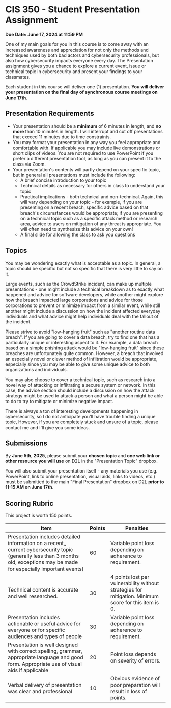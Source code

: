 # CIS 350 - Student Presentation Assignment

**Due Date: June 17, 2024 at 11:59 PM**

One of my main goals for you in this course is to come away with an increased awareness and appreciation for not only the methods and techniques used by both bad actors and cybersecurity professionals, but also how cybersecurity impacts everyone every day. The Presentation assignment gives you a chance to explore a current event, issue or technical topic in cybersecurity and present your findings to your classmates. 

Each student in this course will deliver one (1) presentation. **You will deliver your presentation on the final day of synchronous course meetings on June 17th**.

## Presentation Requirements

* Your presentation should be a **minimum** of 6 minutes in length, and **no more** than 10 minutes in length. I will interrupt and cut off presentations that exceed 11 minutes due to time constraints.
* You may format your presentation in any way you feel appropriate and comfortable with. If applicable you may include live demonstrations or short clips of videos. You are not required to use PowerPoint if you prefer a different presentation tool, as long as you can present it to the class via Zoom.
* Your presentation's contents will partly depend on your specific topic, but in general all presentations must include the following:
  * A brief concise introduction to your topic
  * Technical details as necessary for others in class to understand your topic
  * Practical implications - both technical and non-technical. Again, this will vary depending on your topic - for example, if you are presenting on a recent breach, specific advice based on that breach's circumstances would be appropriate; if you are presenting on a technical topic such as a specific attack method or research area, advice to users on mitigation of any threat is appropriate. You will often need to synthesize this advice on your own!
  * A final slide for allowing the class to ask you questions

## Topics

You may be wondering exactly what is acceptable as a topic. In general, a topic should be specific but not so specific that there is very little to say on it.

Large events, such as the CrowdStrike incident, can make up multiple presentations - one might include a technical breakdown as to exactly what happened and advice for software developers, while another might explore how the breach impacted large corporations and advice for those corporations to prevent or minimize impact from a similar event, while still another might include a discussion on how the incident affected everyday individuals and what advice might help individuals deal with the fallout of the incident.

Please strive to avoid "low-hanging fruit" such as "another routine data breach". If you are going to cover a data breach, try to find one that has a particularly unique or interesting aspect to it. For example, a data breach based on a simple phishing attack would be "low-hanging fruit" since these breaches are unfortunately quite common. However, a breach that involved an especially novel or clever method of infiltration would be appropriate, especially since you may be able to give some unique advice to both organizations and individuals.

You may also choose to cover a technical topic, such as research into a novel way of attacking or infiltrating a secure system or network. In this case, the advice section should include a discussion on how the attack strategy might be used to attack a person and what a person might be able to do to try to mitigate or minimize negative impact.

There is always a ton of interesting developments happening in cybersecurity, so I do not anticipate you'll have trouble finding a unique topic, However, if you are completely stuck and unsure of a topic, please contact me and I'll give you some ideas.

## Submissions

By **June 5th, 2025**, please submit your **chosen topic** and **one web link or other resource you will use** on D2L in the "Presentation Topic" dropbox.

You will also submit your presentation itself - any materials you use (e.g. PowerPoint, link to online presentation, visual aids, links to videos, etc.) must be submitted to the main "Final Presentation" dropbox on D2L **prior to 11:15 AM on June 17th**.

## Scoring Rubric

This project is worth 150 points.

| Item | Points | Penalties |
|-|-|-|
| Presentation includes detailed information on a recent,, current cybersecurity topic (generally less than 3 months old, exceptions may be made for especially important events) | 60 | Variable point loss depending on adherence to requirement. |
| Technical content is accurate and well researched. | 30 | 4 points lost per vulnerability without strategies for mitigation. Minimum score for this item is 0. |
| Presentation includes actionable or useful advice for everyone or for specific audiences and types of people | 30 | Variable point loss depending on adherence to requirement. |
| Presentation is well designed with correct spelling, grammar, appropriate language and good form. Appropriate use of visual aids if applicable | 20 | Point loss depends on severity of errors. |
| Verbal delivery of presentation was clear and professional | 10 | Obvious evidence of poor preparation will result in loss of points.
